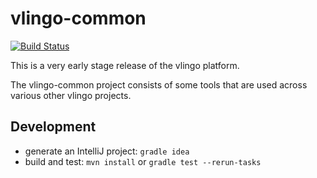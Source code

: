 # vlingo-common

[![Build Status](https://travis-ci.org/vlingo/vlingo-common.svg?branch=master)](https://travis-ci.org/vlingo/vlingo-common)

This is a very early stage release of the vlingo platform.

The vlingo-common project consists of some tools that are used across
various other vlingo projects.

## Development

- generate an IntelliJ project: `gradle idea`
- build and test: `mvn install` or `gradle test --rerun-tasks`